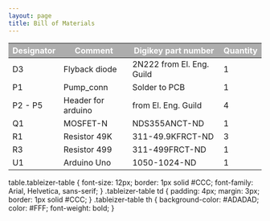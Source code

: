 ```yaml
---
layout: page
title: Bill of Materials
---
```


<table class="tableizer-table">
<thead><tr style="background-color:#ADADAD;color:#fff"><th>Designator</th><th>Comment</th><th>Digikey part number</th><th>Quantity</th></tr></thead><tbody>
 <tr><td>D3</td><td>Flyback diode</td><td>2N222 from El. Eng. Guild</td><td>1</td></tr>
 <tr><td>P1</td><td>Pump_conn</td><td>Solder to PCB</td><td>1</td></tr>
 <tr><td>P2 - P5</td><td>Header for arduino</td><td>from El. Eng. Guild</td><td>4</td></tr>
 <tr><td>Q1</td><td>MOSFET-N</td><td>NDS355ANCT-ND</td><td>1</td></tr>
 <tr><td>R1</td><td>Resistor 49K</td><td>311-49.9KFRCT-ND</td><td>3</td></tr>
 <tr><td>R3</td><td>Resistor 499</td><td>311-499FRCT-ND</td><td>1</td></tr>
 <tr><td>U1</td><td>Arduino Uno</td><td>1050-1024-ND</td><td>1</td></tr>
</tbody></table>

table.tableizer-table {
    font-size: 12px;
    border: 1px solid #CCC; 
    font-family: Arial, Helvetica, sans-serif;
} 
.tableizer-table td {
    padding: 4px;
    margin: 3px;
    border: 1px solid #CCC;
}
.tableizer-table th {
    background-color: #ADADAD; 
    color: #FFF;
    font-weight: bold;
}